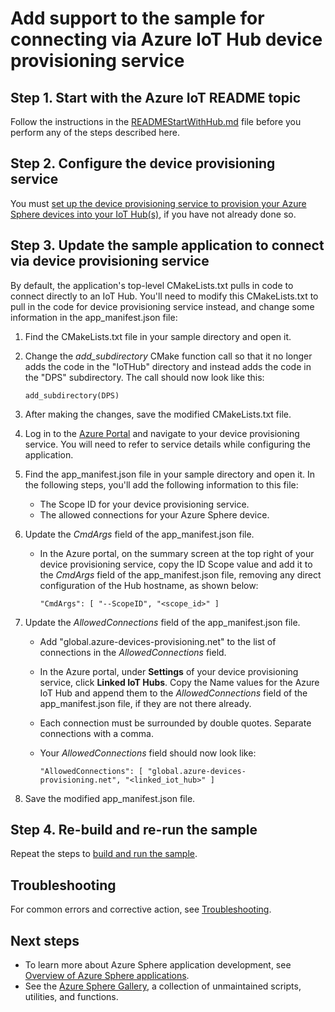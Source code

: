 # Add support to the sample for connecting via Azure IoT Hub device provisioning service

## Step 1. Start with the Azure IoT README topic

Follow the instructions in the [READMEStartWithHub.md](./READMEStartWithHub.md) file before you perform any of the steps described here.

## Step 2. Configure the device provisioning service

You must [set up the device provisioning service to provision your Azure Sphere devices into your IoT Hub(s)](https://docs.microsoft.com/azure-sphere/app-development/setup-iot-hub?tabs=cliv2beta#authenticate-using-the-device-provisioning-service), if you have not already done so.

## Step 3. Update the sample application to connect via device provisioning service

By default, the application's top-level CMakeLists.txt pulls in code to connect directly to an IoT Hub. You'll need to modify this CMakeLists.txt to pull in the code for device provisioning service instead, and change some information in the app_manifest.json file:

1. Find the CMakeLists.txt file in your sample directory and open it.

1. Change the *add_subdirectory* CMake function call so that it no longer adds the code in the "IoTHub" directory and instead adds the code in the "DPS" subdirectory. The call should now look like this:

      `add_subdirectory(DPS)`

1. After making the changes, save the modified CMakeLists.txt file.

1. Log in to the [Azure Portal](https://portal.azure.com) and navigate to your device provisioning service. You will need to refer to service details while configuring the application.

1. Find the app_manifest.json file in your sample directory and open it. In the following steps, you'll add the following information to this file:

   - The Scope ID for your device provisioning service.
   - The allowed connections for your Azure Sphere device.

1. Update the *CmdArgs* field of the app_manifest.json file.

   - In the Azure portal, on the summary screen at the top right of your device provisioning service, copy the ID Scope value and add it to the *CmdArgs* field of the app_manifest.json file, removing any direct configuration of the Hub hostname, as shown below:

      `"CmdArgs": [ "--ScopeID", "<scope_id>" ]`

1. Update the *AllowedConnections* field of the app_manifest.json file.

   - Add "global.azure-devices-provisioning.net" to the list of connections in the *AllowedConnections* field.

   - In the Azure portal, under **Settings** of your device provisioning service, click **Linked IoT Hubs**. Copy the Name values for the Azure IoT Hub and append them to the *AllowedConnections* field of the app_manifest.json file, if they are not there already.

   - Each connection must be surrounded by double quotes. Separate connections with a comma.

   - Your *AllowedConnections* field should now look like:

     `"AllowedConnections": [ "global.azure-devices-provisioning.net", "<linked_iot_hub>" ]`

1. Save the modified app_manifest.json file.

## Step 4. Re-build and re-run the sample

Repeat the steps to [build and run the sample](./READMEStartWithIoTHub.md#Step-4.-build-and-run-the-sample).

## Troubleshooting

For common errors and corrective action, see [Troubleshooting](./troubleshooting.md).

## Next steps

- To learn more about Azure Sphere application development, see [Overview of Azure Sphere applications](https://docs.microsoft.com/azure-sphere/app-development/applications-overview).
- See the [Azure Sphere Gallery](https://github.com/Azure/azure-sphere-gallery#azure-sphere-gallery), a collection of unmaintained scripts, utilities, and functions.
